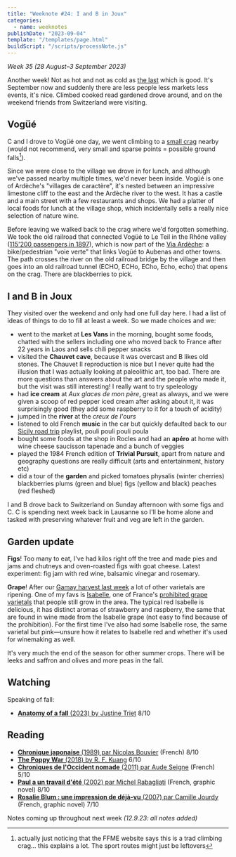 ```yaml
---
title: "Weeknote #24: I and B in Joux"
categories:
  - name: weeknotes
publishDate: "2023-09-04"
template: "/templates/page.html"
buildScript: "/scripts/processNote.js"
---
```


_Week 35 (28 August–3 September 2023)_

Another week! Not as hot and not as cold as [the last](/notes/weeknote-23-heatwave-harvest/) which is good. It's September now and suddenly there are less people less markets less events, it's nice. Climbed cooked read gardened drove around, and on the weekend friends from Switzerland were visiting.

## Vogüé

C and I drove to Vogüé one day, we went climbing to a [small crag](https://www.ffme.fr/sne-fiche/684/) nearby (would not recommend, very small and sparse points = possible ground falls[^1]).

Since we were close to the village we drove in for lunch, and although we've passed nearby multiple times, we'd never been inside. Vogüé is one of Ardèche's "villages de caractère", it's nested between an impressive limestone cliff to the east and the Ardèche river to the west. It has a castle and a main street with a few restaurants and shops. We had a platter of local foods for lunch at the village shop, which incidentally sells a really nice selection of nature wine.

Before leaving we walked back to the crag where we'd forgotten something. We took the old railroad that connected Vogüé to Le Teil in the Rhône valley ([115'200 passengers in 1897](https://www.davidrumsey.com/luna/servlet/detail/RUMSEY~8~1~309716~90079636)), which is now part of the [Via Ardèche](https://via-ardeche.fr/): a bike/pedestrian "voie verte" that links Vogüé to Aubenas and other towns. The path crosses the river on the old railroad bridge by the village and then goes into an old railroad tunnel (ECHO, ECHo, ECho, Echo, echo) that opens on the crag. There are blackberries to pick.

## I and B in Joux

They visited over the weekend and only had one full day here. I had a list of ideas of things to do to fill at least a week. So we made choices and we:

- went to the market at **Les Vans** in the morning, bought some foods, chatted with the sellers including one who moved back to France after 22 years in Laos and sells chili pepper snacks
- visited the **Chauvet cave**, because it was overcast and B likes old stones. The Chauvet II reproduction is nice but I never quite had the illusion that I was actually looking at paleolithic art, too bad. There are more questions than answers about the art and the people who made it, but the visit was still interesting! I really want to try speleology
- had **ice cream** at _Aux glaces de mon père_, great as always, and we were given a scoop of red pepper iced cream after asking about it, it was surprisingly good (they add some raspberry to it for a touch of acidity)
- jumped in the **river** at the _creux de l'ours_
- listened to old French **music** in the car but quickly defaulted back to our [Sicily road trip](/notes/weeknote-12-road-trip-through-the-three-valli-of-sicily/) playlist, pouli pouli pouli poula
- bought some foods at the shop in Rocles and had an **apéro** at home with wine cheese saucisson tapenade and a bunch of veggies
- played the 1984 French edition of **Trivial Pursuit**, apart from nature and geography questions are really difficult (arts and entertainment, history etc)
- did a tour of the **garden** and picked tomatoes physalis (winter cherries) blackberries plums (green and blue) figs (yellow and black) peaches (red fleshed)

I and B drove back to Switzerland on Sunday afternoon with some figs and C. C is spending next week back in Lausanne so I'll be home alone and tasked with preserving whatever fruit and veg are left in the garden.

## Garden update

**Figs**! Too many to eat, I've had kilos right off the tree and made pies and jams and chutneys and oven-roasted figs with goat cheese. Latest experiment: fig jam with red wine, balsamic vinegar and rosemary.

**Grape**! After our [Gamay harvest last week](/notes/weeknote-23-heatwave-harvest/) a lot of other varietals are ripening. One of my favs is [Isabelle](<https://en.wikipedia.org/wiki/Isabella_(grape)>), one of France's [prohibited grape varietals](/notes/weeknote-18-drinking-vitis-labrusca/) that people still grow in the area. The typical red Isabelle is delicious, it has distinct aromas of strawberry and raspberry, the same that are found in wine made from the Isabelle grape (not easy to find because of the prohibition). For the first time I've also had some Isabelle rose, the same varietal but pink—unsure how it relates to Isabelle red and whether it's used for winemaking as well.

It's very much the end of the season for other summer crops. There will be leeks and saffron and olives and more peas in the fall.

## Watching

Speaking of fall:

- [**Anatomy of a fall** (2023) by Justine Triet](/notes/anatomy-of-a-fall-by-justine-triet/) 8/10

## Reading

- [**Chronique japonaise** (1989) par Nicolas Bouvier](/notes/chronique-japonaise-par-nicolas-bouvier/) (French) 8/10
- [**The Poppy War** (2018) by R. F. Kuang](/notes/the-poppy-war-by-r-f-kuang/) 6/10
- [**Chroniques de l'Occident nomade** (2011) par Aude Seigne](/notes/chroniques-de-l-occident-nomade-par-aude-seigne/) (French) 5/10
- [**Paul a un travail d'été** (2002) par Michel Rabagliati](/notes/paul-a-un-travail-d-ete-par-michel-rabagliati/) (French, graphic novel) 8/10
- [**Rosalie Blum : une impression de déjà-vu** (2007) par Camille Jourdy](/notes/rosalie-blum-une-impression-de-deja-vu-par-camille-jourdy/) (French, graphic novel) 7/10

Notes coming up throughout next week _(12.9.23: all notes added)_

[^1]: actually just noticing that the FFME website says this is a trad climbing crag... this explains a lot. The sport routes might just be leftovers
